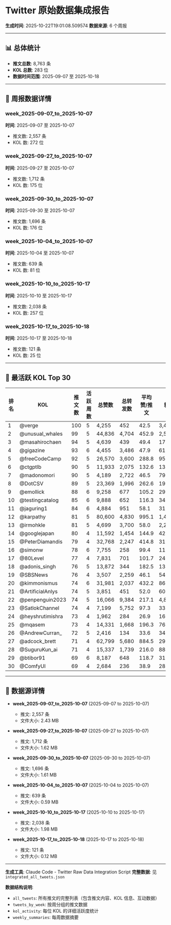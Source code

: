 # Twitter 原始数据集成报告

**生成时间**: 2025-10-22T19:01:08.509574
**数据来源**: 6 个周报

---

## 📊 总体统计

- **推文总数**: 8,763 条
- **KOL 总数**: 283 位
- **数据时间范围**: 2025-09-07 至 2025-10-18

---

## 📅 周报数据详情

### week_2025-09-07_to_2025-10-07
**时间**: 2025-09-07 至 2025-10-07
- 推文数: 2,557 条
- KOL 数: 272 位

### week_2025-09-27_to_2025-10-07
**时间**: 2025-09-27 至 2025-10-07
- 推文数: 1,712 条
- KOL 数: 175 位

### week_2025-09-30_to_2025-10-07
**时间**: 2025-09-30 至 2025-10-07
- 推文数: 1,696 条
- KOL 数: 176 位

### week_2025-10-04_to_2025-10-07
**时间**: 2025-10-04 至 2025-10-07
- 推文数: 639 条
- KOL 数: 81 位

### week_2025-10-10_to_2025-10-17
**时间**: 2025-10-10 至 2025-10-17
- 推文数: 2,038 条
- KOL 数: 257 位

### week_2025-10-17_to_2025-10-18
**时间**: 2025-10-17 至 2025-10-18
- 推文数: 121 条
- KOL 数: 25 位


---

## 👥 最活跃 KOL Top 30

| 排名 | KOL | 推文数 | 活跃周数 | 总赞数 | 总转发数 | 平均赞/推文 | 粉丝数 |
|------|-----|--------|----------|--------|----------|-------------|--------|
| 1 | @verge | 100 | 5 | 4,255 | 452 | 42.5 | 3,444,847 |
| 2 | @unusual_whales | 99 | 5 | 44,836 | 4,704 | 452.9 | 2,526,444 |
| 3 | @masahirochaen | 94 | 5 | 4,639 | 439 | 49.4 | 172,150 |
| 4 | @gigazine | 93 | 6 | 4,455 | 3,486 | 47.9 | 613,564 |
| 5 | @freeCodeCamp | 92 | 5 | 26,570 | 3,600 | 288.8 | 951,445 |
| 6 | @ctgptlb | 90 | 5 | 11,933 | 2,075 | 132.6 | 132,375 |
| 7 | @madonomori | 90 | 5 | 4,189 | 2,722 | 46.5 | 79,237 |
| 8 | @DotCSV | 89 | 5 | 23,369 | 1,996 | 262.6 | 195,063 |
| 9 | @emollick | 88 | 6 | 9,258 | 677 | 105.2 | 290,491 |
| 10 | @testingcatalog | 85 | 6 | 9,888 | 652 | 116.3 | 34,948 |
| 11 | @jaguring1 | 84 | 6 | 4,884 | 951 | 58.1 | 31,109 |
| 12 | @karpathy | 81 | 5 | 80,600 | 4,830 | 995.1 | 1,405,116 |
| 13 | @irmohkle | 81 | 5 | 4,699 | 3,700 | 58.0 | 2,294 |
| 14 | @googlejapan | 80 | 4 | 11,592 | 1,454 | 144.9 | 422,941 |
| 15 | @PeterDiamandis | 79 | 4 | 32,768 | 2,247 | 414.8 | 319,658 |
| 16 | @simonw | 78 | 6 | 7,755 | 258 | 99.4 | 117,283 |
| 17 | @80Level | 77 | 4 | 7,831 | 701 | 101.7 | 249,706 |
| 18 | @adonis_singh | 76 | 5 | 13,872 | 344 | 182.5 | 13,976 |
| 19 | @SBSNews | 76 | 4 | 3,507 | 2,259 | 46.1 | 541,421 |
| 20 | @kimmonismus | 74 | 6 | 31,981 | 2,037 | 432.2 | 86,148 |
| 21 | @ArtificialAnlys | 74 | 5 | 3,851 | 451 | 52.0 | 60,488 |
| 22 | @penpenguin2023 | 74 | 5 | 16,066 | 9,384 | 217.1 | 4,854 |
| 23 | @SatlokChannel | 74 | 4 | 7,199 | 5,752 | 97.3 | 334,545 |
| 24 | @heyshrutimishra | 73 | 4 | 1,962 | 284 | 26.9 | 165,489 |
| 25 | @mqasem | 73 | 4 | 14,331 | 1,668 | 196.3 | 760,419 |
| 26 | @AndrewCurran_ | 72 | 5 | 2,416 | 134 | 33.6 | 34,611 |
| 27 | @adcock_brett | 71 | 4 | 62,799 | 5,680 | 884.5 | 297,430 |
| 28 | @SuguruKun_ai | 71 | 4 | 15,337 | 1,739 | 216.0 | 88,341 |
| 29 | @btibor91 | 69 | 6 | 8,187 | 648 | 118.7 | 31,609 |
| 30 | @ComfyUI | 69 | 4 | 2,684 | 236 | 38.9 | 28,400 |

---

## 📂 数据源详情

- **week_2025-09-07_to_2025-10-07** (2025-09-07 to 2025-10-07)
  - 推文: 2,557 条
  - 文件大小: 2.43 MB

- **week_2025-09-27_to_2025-10-07** (2025-09-27 to 2025-10-07)
  - 推文: 1,712 条
  - 文件大小: 1.62 MB

- **week_2025-09-30_to_2025-10-07** (2025-09-30 to 2025-10-07)
  - 推文: 1,696 条
  - 文件大小: 1.61 MB

- **week_2025-10-04_to_2025-10-07** (2025-10-04 to 2025-10-07)
  - 推文: 639 条
  - 文件大小: 0.59 MB

- **week_2025-10-10_to_2025-10-17** (2025-10-10 to 2025-10-17)
  - 推文: 2,038 条
  - 文件大小: 1.98 MB

- **week_2025-10-17_to_2025-10-18** (2025-10-17 to 2025-10-18)
  - 推文: 121 条
  - 文件大小: 0.12 MB


---

**生成工具**: Claude Code - Twitter Raw Data Integration Script
**完整数据**: 见 `integrated_all_tweets.json`

**数据结构说明**:
- `all_tweets`: 所有推文的完整列表（包含推文内容、KOL 信息、互动数据）
- `tweets_by_week`: 按周分组的推文数据
- `kol_activity`: 每位 KOL 的详细活跃度统计
- `weekly_summaries`: 每周数据摘要
